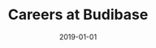 ---
title: "Careers at Budibase"
description: "Come and help us build the best low-code platform on the planet."
images: ["/homepage-meta.png"]
type: careers
layout: single
date: 2019-01-01
---